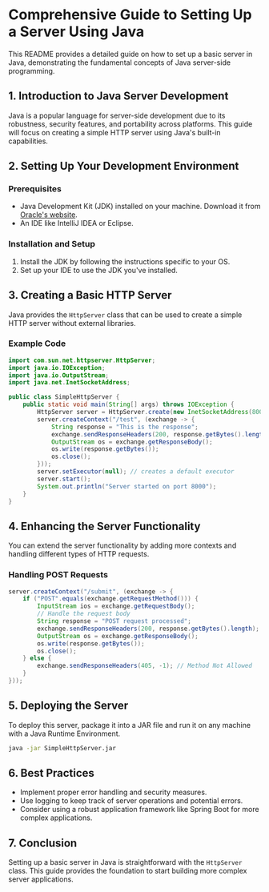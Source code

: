 
# Comprehensive Guide to Setting Up a Server Using Java

This README provides a detailed guide on how to set up a basic server in Java, demonstrating the fundamental concepts of Java server-side programming.

## 1. Introduction to Java Server Development

Java is a popular language for server-side development due to its robustness, security features, and portability across platforms. This guide will focus on creating a simple HTTP server using Java's built-in capabilities.

## 2. Setting Up Your Development Environment

### Prerequisites

- Java Development Kit (JDK) installed on your machine. Download it from [Oracle's website](https://www.oracle.com/java/technologies/javase-jdk11-downloads.html).
- An IDE like IntelliJ IDEA or Eclipse.

### Installation and Setup

1. Install the JDK by following the instructions specific to your OS.
2. Set up your IDE to use the JDK you've installed.

## 3. Creating a Basic HTTP Server

Java provides the `HttpServer` class that can be used to create a simple HTTP server without external libraries.

### Example Code

```java
import com.sun.net.httpserver.HttpServer;
import java.io.IOException;
import java.io.OutputStream;
import java.net.InetSocketAddress;

public class SimpleHttpServer {
    public static void main(String[] args) throws IOException {
        HttpServer server = HttpServer.create(new InetSocketAddress(8000), 0);
        server.createContext("/test", (exchange -> {
            String response = "This is the response";
            exchange.sendResponseHeaders(200, response.getBytes().length);
            OutputStream os = exchange.getResponseBody();
            os.write(response.getBytes());
            os.close();
        }));
        server.setExecutor(null); // creates a default executor
        server.start();
        System.out.println("Server started on port 8000");
    }
}
```

## 4. Enhancing the Server Functionality

You can extend the server functionality by adding more contexts and handling different types of HTTP requests.

### Handling POST Requests

```java
server.createContext("/submit", (exchange -> {
    if ("POST".equals(exchange.getRequestMethod())) {
        InputStream ios = exchange.getRequestBody();
        // Handle the request body
        String response = "POST request processed";
        exchange.sendResponseHeaders(200, response.getBytes().length);
        OutputStream os = exchange.getResponseBody();
        os.write(response.getBytes());
        os.close();
    } else {
        exchange.sendResponseHeaders(405, -1); // Method Not Allowed
    }
}));
```

## 5. Deploying the Server

To deploy this server, package it into a JAR file and run it on any machine with a Java Runtime Environment.

```bash
java -jar SimpleHttpServer.jar
```

## 6. Best Practices

- Implement proper error handling and security measures.
- Use logging to keep track of server operations and potential errors.
- Consider using a robust application framework like Spring Boot for more complex applications.

## 7. Conclusion

Setting up a basic server in Java is straightforward with the `HttpServer` class. This guide provides the foundation to start building more complex server applications.
